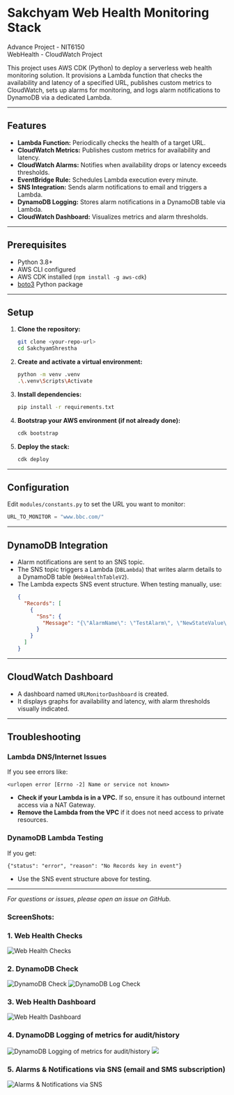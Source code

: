 # Sakchyam Web Health Monitoring Stack

Advance Project - NIT6150  
WebHealth - CloudWatch Project

This project uses AWS CDK (Python) to deploy a serverless web health monitoring solution. It provisions a Lambda function that checks the availability and latency of a specified URL, publishes custom metrics to CloudWatch, sets up alarms for monitoring, and logs alarm notifications to DynamoDB via a dedicated Lambda.

---

## Features

- **Lambda Function:** Periodically checks the health of a target URL.
- **CloudWatch Metrics:** Publishes custom metrics for availability and latency.
- **CloudWatch Alarms:** Notifies when availability drops or latency exceeds thresholds.
- **EventBridge Rule:** Schedules Lambda execution every minute.
- **SNS Integration:** Sends alarm notifications to email and triggers a Lambda.
- **DynamoDB Logging:** Stores alarm notifications in a DynamoDB table via Lambda.
- **CloudWatch Dashboard:** Visualizes metrics and alarm thresholds.

---

## Prerequisites

- Python 3.8+
- AWS CLI configured
- AWS CDK installed (`npm install -g aws-cdk`)
- [boto3](https://pypi.org/project/boto3/) Python package

---

## Setup

1. **Clone the repository:**
    ```sh
    git clone <your-repo-url>
    cd SakchyamShrestha
    ```

2. **Create and activate a virtual environment:**
    ```sh
    python -m venv .venv
    .\.venv\Scripts\Activate
    ```

3. **Install dependencies:**
    ```sh
    pip install -r requirements.txt
    ```

4. **Bootstrap your AWS environment (if not already done):**
    ```sh
    cdk bootstrap
    ```

5. **Deploy the stack:**
    ```sh
    cdk deploy
    ```

---

## Configuration

Edit `modules/constants.py` to set the URL you want to monitor:
```python
URL_TO_MONITOR = "www.bbc.com/"
```

---

## DynamoDB Integration

- Alarm notifications are sent to an SNS topic.
- The SNS topic triggers a Lambda (`DBLambda`) that writes alarm details to a DynamoDB table (`WebHealthTableV2`).
- The Lambda expects SNS event structure. When testing manually, use:
    ```json
    {
      "Records": [
        {
          "Sns": {
            "Message": "{\"AlarmName\": \"TestAlarm\", \"NewStateValue\": \"ALARM\", \"NewStateReason\": \"Threshold Crossed\", \"StateChangeTime\": \"2025-09-05T12:00:00Z\"}"
          }
        }
      ]
    }
    ```

---

## CloudWatch Dashboard

- A dashboard named `URLMonitorDashboard` is created.
- It displays graphs for availability and latency, with alarm thresholds visually indicated.

---

## Troubleshooting

### Lambda DNS/Internet Issues

If you see errors like:
```
<urlopen error [Errno -2] Name or service not known>
```
- **Check if your Lambda is in a VPC.** If so, ensure it has outbound internet access via a NAT Gateway.
- **Remove the Lambda from the VPC** if it does not need access to private resources.

### DynamoDB Lambda Testing

If you get:
```
{"status": "error", "reason": "No Records key in event"}
```
- Use the SNS event structure above for testing.

---

*For questions or issues, please open an issue on GitHub.*



### ScreenShots:

### 1. Web Health Checks
![Web Health Checks](Screenshots/1.png)

### 2. DynamoDB Check
![DynamoDB Check](Screenshots/2.png)
![DynamoDB Log Check](Screenshots/4.png)

### 3. Web Health Dashboard
![Web Health Dashboard](Screenshots/3.png)

### 4. DynamoDB Logging of metrics for audit/history
![DynamoDB Logging of metrics for audit/history](Screenshots/5.png)
![ ](Screenshots/6.png)

### 5. Alarms & Notifications via SNS (email and SMS subscription)
![Alarms & Notifications via SNS](Screenshots/7.png)
